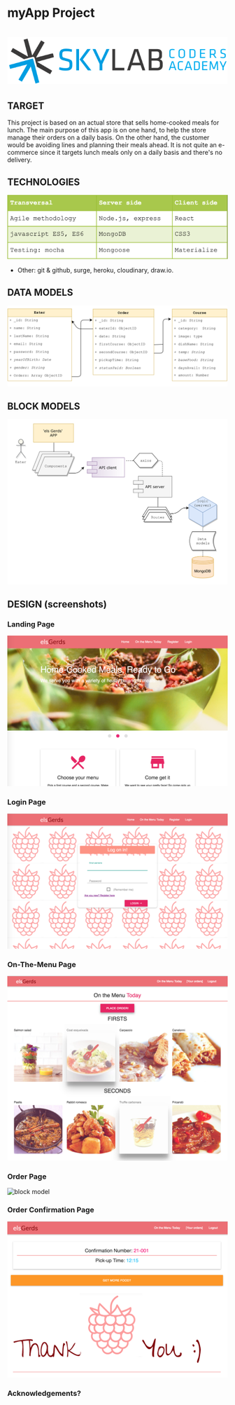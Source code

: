 
# myApp Project

# ![](./images/skylab-coders-logo.png)

## TARGET

This project is based on an actual store that sells home-cooked meals for lunch. The main purpose of this app is on one hand, to help the store manage their orders on a daily basis. On the other hand, the customer would be avoiding lines and planning their meals ahead. It is not quite an e-commerce since it targets lunch meals only on a daily basis and there's no delivery.

## TECHNOLOGIES

![](./images/technologies.png)

- Other: git & github, surge, heroku, cloudinary, draw.io. 

## DATA MODELS

![](./images/dataBaseStructure.png)

## BLOCK MODELS

![block model](./images/uml-block-models.png)

## DESIGN (screenshots)
### Landing Page
![block model](./images/landing.png)
### Login Page
![block model](./images/login.png)
### On-The-Menu Page
![block model](./images/onthemenu.png)
### Order Page
![block model](./images/orderselectionTime.png)
### Order Confirmation Page
![block model](./images/orderconfirmation.png)





### Acknowledgements?

